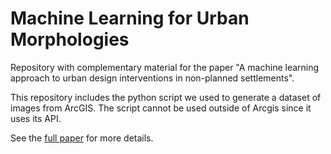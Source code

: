 # Machine Learning for Urban Morphologies

Repository with complementary material for the paper "A machine learning approach to urban design interventions in non-planned settlements".

This repository includes the python script we used to generate a dataset of images from ArcGIS.
The script cannot be used outside of Arcgis since it uses its API.

See the [full paper](http://papers.cumincad.org/data/works/att/caadria2022_45.pdf) for more details.
